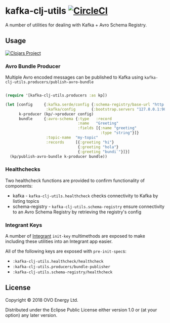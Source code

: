 # kafka-clj-utils [![CircleCI](https://circleci.com/gh/ovotech/kafka-clj-utils/tree/master.svg?style=svg)](https://circleci.com/gh/ovotech/kafka-clj-utils/tree/master)

A number of utilities for dealing with Kafka + Avro Schema Registry.

## Usage

[![Clojars
Project](https://img.shields.io/clojars/v/ovotech/kafka-clj-utils.svg)](https://clojars.org/ovotech/kafka-clj-utils)

### Avro Bundle Producer

Multiple Avro encoded messages can be published to Kafka using
`kafka-clj-utils.producers/publish-avro-bundle`

```clojure

(require '[kafka-clj-utils.producers :as kp])

(let [config     {:kafka.serde/config {:schema-registry/base-url "http://localhost:8081"}
                  :kafka/config       {:bootstrap.servers "127.0.0.1:9092"}}
      k-producer (kp/->producer config)
      bundle     {:avro-schema {:type   :record
                                :name   "Greeting"
                                :fields [{:name "greeting"
                                          :type "string"}]}
                  :topic-name  "my-topic"
                  :records     [{:greeting "hi"}
                                {:greeting "hola"}
                                {:greeting "bundi`"}]}]
  (kp/publish-avro-bundle k-producer bundle))
```

### Healthchecks

Two healthcheck functions are provided to confirm functionality of components:

* kafka - `kafka-clj-utils.healthcheck` checks connectivity to Kafka by listing
  topics
* schema-registry - `kafka-clj-utils.schema-registry` ensure connectivity to an
  Avro Schema Registry by retrieving the registry's config

### Integrant Keys

A number of [Integrant](https://github.com/weavejester/integrant) `init-key`
multimethods are exposed to make including these utilities into an Integrant app
easier.

All of the following keys are exposed with `pre-init-spec`s:

* `:kafka-clj-utils.healthcheck/healthcheck`
* `:kafka-clj-utils.producers/bundle-publisher`
* `:kafka-clj-utils.schema-registry/healthcheck`

## License

Copyright © 2018 OVO Energy Ltd.

Distributed under the Eclipse Public License either version 1.0 or (at your
option) any later version.
